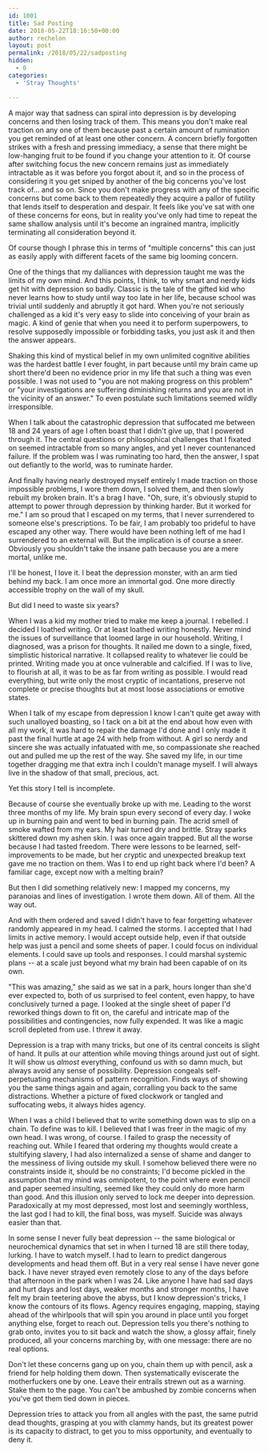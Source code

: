 ```yaml
---
id: 1001 
title: Sad Posting
date: 2018-05-22T18:16:50+00:00
author: rechelon
layout: post
permalink: /2018/05/22/sadposting
hidden:
  - 0
categories:
  - 'Stray Thoughts'

---
```




A major way that sadness can spiral into depression is by developing concerns and then losing track of them. This means you don't make real traction on any one of them because past a certain amount of rumination you get reminded of at least one other concern. A concern briefly forgotten strikes with a fresh and pressing immediacy, a sense that there might be low-hanging fruit to be found if you change your attention to it. Of course after switching focus the new concern remains just as immediately intractable as it was before you forgot about it, and so in the process of considering it you get sniped by another of the big concerns you've lost track of... and so on. Since you don't make progress with any of the specific concerns but come back to them repeatedly they acquire a pallor of futility that lends itself to desperation and despair. It feels like you've sat with one of these concerns for eons, but in reality you've only had time to repeat the same shallow analysis until it's become an ingrained mantra, implicitly terminating all consideration beyond it. 

Of course though I phrase this in terms of "multiple concerns" this can just as easily apply with different facets of the same big looming concern.

One of the things that my dalliances with depression taught me was the limits of my own mind. And this points, I think, to why smart and nerdy kids get hit with depression so badly. Classic is the tale of the gifted kid who never learns how to study until way too late in her life, because school was trivial until suddenly and abruptly it got hard. When you're not seriously challenged as a kid it's very easy to slide into conceiving of your brain as magic. A kind of genie that when you need it to perform superpowers, to resolve supposedly impossible or forbidding tasks, you just ask it and then the answer appears. 

Shaking this kind of mystical belief in my own unlimited cognitive abilities was the hardest battle I ever fought, in part because until my brain came up short there'd been no evidence prior in my life that such a thing was even possible. I was not used to "you are not making progress on this problem" or "your investigations are suffering diminishing returns and you are not in the vicinity of an answer." To even postulate such limitations seemed wildly irresponsible. 

When I talk about the catastrophic depression that suffocated me between 18 and 24 years of age I often boast that I didn't give up, that I powered through it. The central questions or philosophical challenges that I fixated on seemed intractable from so many angles, and yet I never countenanced failure. If the problem was I was ruminating too hard, then the answer, I spat out defiantly to the world, was to ruminate harder.

And finally having nearly destroyed myself entirely I made traction on those impossible problems, I wore them down, I solved them, and then slowly rebuilt my broken brain. It's a brag I have. "Oh, sure, it's obviously stupid to attempt to power through depression by thinking harder. But it worked for me." I am so proud that I escaped on my terms, that I never surrendered to someone else's prescriptions. To be fair, I am probably too prideful to have escaped any other way. There would have been nothing left of me had I surrendered to an external will. But the implication is of course a sneer. Obviously you shouldn't take the insane path because you are a mere mortal, unlike me. 

I'll be honest, I love it. I beat the depression monster, with an arm tied behind my back. I am once more an immortal god. One more directly accessible trophy on the wall of my skull.

But did I need to waste six years? 

When I was a kid my mother tried to make me keep a journal. I rebelled. I decided I loathed writing. Or at least loathed writing honestly. Never mind the issues of surveillance that loomed large in our household. Writing, I diagnosed, was a prison for thoughts. It nailed me down to a single, fixed, simplistic historical narrative. It collapsed reality to whatever lie could be printed. Writing made you at once vulnerable and calcified. If I was to live, to flourish at all, it was to be as far from writing as possible. I would read everything, but write only the most cryptic of incantations, preserve not complete or precise thoughts but at most loose associations or emotive states.

When I talk of my escape from depression I know I can't quite get away with such unalloyed boasting, so I tack on a bit at the end about how even with all my work, it was hard to repair the damage I'd done and I only made it past the final hurtle at age 24 with help from without. A girl so nerdy and sincere she was actually infatuated with me, so compassionate she reached out and pulled me up the rest of the way. She saved my life, in our time together dragging me that extra inch I couldn't manage myself. I will always live in the shadow of that small, precious, act. 

Yet this story I tell is incomplete.

Because of course she eventually broke up with me. Leading to the worst three months of my life. My brain spun every second of every day. I woke up in burning pain and went to bed in burning pain. The acrid smell of smoke wafted from my ears. My hair turned dry and brittle. Stray sparks skittered down my ashen skin. I was once again trapped. But all the worse because I had tasted freedom. There were lessons to be learned, self-improvements to be made, but her cryptic and unexpected breakup text gave me no traction on them. Was I to end up right back where I'd been? A familiar cage, except now with a melting brain?

But then I did something relatively new: I mapped my concerns, my paranoias and lines of investigation. I wrote them down. All of them. All the way out.

And with them ordered and saved I didn't have to fear forgetting whatever randomly appeared in my head. I calmed the storms. I accepted that I had limits in active memory. I would accept outside help, even if that outside help was just a pencil and some sheets of paper. I could focus on individual elements. I could save up tools and responses. I could marshal systemic plans -- at a scale just beyond what my brain had been capable of on its own. 

"This was amazing," she said as we sat in a park, hours longer than she'd ever expected to, both of us surprised to feel content, even happy, to have conclusively turned a page. I looked at the single sheet of paper I'd reworked things down to fit on, the careful and intricate map of the possibilities and contingencies, now fully expended. It was like a magic scroll depleted from use. I threw it away.

Depression is a trap with many tricks, but one of its central conceits is slight of hand. It pulls at our attention while moving things around just out of sight. It will show us *almost* everything, confound us with so damn much, but always avoid any sense of possibility. Depression congeals self-perpetuating mechanisms of pattern recognition. Finds ways of showing you the same things again and again, corralling you back to the same distractions. Whether a picture of fixed clockwork or tangled and suffocating webs, it always hides agency.

When I was a child I believed that to write something down was to slip on a chain. To define was to kill. I believed that I was freer in the magic of my own head. I was wrong, of course. I failed to grasp the necessity of reaching out. While I feared that ordering my thoughts would create a stultifying slavery, I had also internalized a sense of shame and danger to the messiness of living outside my skull. I somehow believed there were no constraints inside it, should be no constraints; I'd become pickled in the assumption that my mind was omnipotent, to the point where even pencil and paper seemed insulting, seemed like they could only do more harm than good. And this illusion only served to lock me deeper into depression. Paradoxically at my most depressed, most lost and seemingly worthless, the last god I had to kill, the final boss, was myself. Suicide was always easier than that.

In some sense I never fully beat depression -- the same biological or neurochemical dynamics that set in when I turned 18 are still there today, lurking. I have to watch myself. I had to learn to predict dangerous developments and head them off. But in a very real sense I have never gone back. I have never strayed even remotely close to any of the days before that afternoon in the park when I was 24. Like anyone I have had sad days and hurt days and lost days, weaker months and stronger months, I have felt my brain teetering above the abyss, but I know depression's tricks, I know the contours of its flows. Agency requires engaging, mapping, staying ahead of the whirlpools that will spin you around in place until you forget anything else, forget to reach out. Depression tells you there's nothing to grab onto, invites you to sit back and watch the show, a glossy affair, finely produced, all your concerns marching by, with one message: there are no real options.

Don't let these concerns gang up on you, chain them up with pencil, ask a friend for help holding them down. Then systematically eviscerate the motherfuckers one by one. Leave their entrails strewn out as a warning. Stake them to the page. You can't be ambushed by zombie concerns when you've got them tied down in pieces. 

Depression tries to attack you from all angles with the past, the same putrid dead thoughts, grasping at you with clammy hands, but its greatest power is its capacity to distract, to get you to miss opportunity, and eventually to deny it. 
